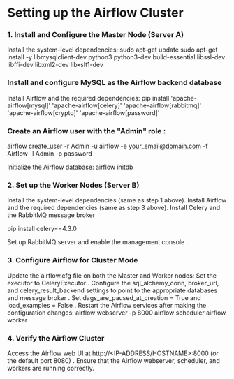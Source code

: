 # Setting up the Airflow Cluster
### 1. Install and Configure the Master Node (Server A)
Install the system-level dependencies:
sudo apt-get update
sudo apt-get install -y libmysqlclient-dev python3 python3-dev build-essential libssl-dev libffi-dev libxml2-dev libxslt1-dev

### Install and configure MySQL as the Airflow backend database 
Install Airflow and the required dependencies:
pip install 'apache-airflow[mysql]' 'apache-airflow[celery]' 'apache-airflow[rabbitmq]' 'apache-airflow[crypto]' 'apache-airflow[password]'

### Create an Airflow user with the "Admin" role :
airflow create_user -r Admin -u airflow -e your_email@domain.com -f Airflow -l Admin -p password

Initialize the Airflow database:
airflow initdb

### 2. Set up the Worker Nodes (Server B)
Install the system-level dependencies (same as step 1 above).
Install Airflow and the required dependencies (same as step 3 above).
Install Celery and the RabbitMQ message broker 

pip install celery==4.3.0

Set up RabbitMQ server and enable the management console .

### 3. Configure Airflow for Cluster Mode
Update the airflow.cfg file on both the Master and Worker nodes:
Set the executor to CeleryExecutor 
.
Configure the sql_alchemy_conn, broker_url, and celery_result_backend settings to point to the appropriate databases and message broker 
.
Set dags_are_paused_at_creation = True and load_examples = False 
.
Restart the Airflow services after making the configuration changes:
airflow webserver -p 8000
airflow scheduler
airflow worker

### 4. Verify the Airflow Cluster
Access the Airflow web UI at http://<IP-ADDRESS/HOSTNAME>:8000 (or the default port 8080) 
.
Ensure that the Airflow webserver, scheduler, and workers are running correctly.

